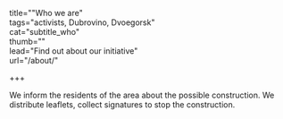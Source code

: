 title=""Who we are"  
tags="activists, Dubrovino, Dvoegorsk"  
cat="subtitle_who"  
thumb=""  
lead="Find out about our initiative"   
url="/about/"

+++

We inform the residents of the area about the possible construction. We distribute leaflets, collect signatures to stop the construction.
